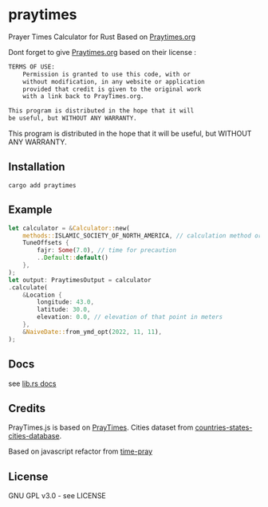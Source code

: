 # praytimes

Prayer Times Calculator for Rust Based on [Praytimes.org](https://praytimes.org)

Dont forget to give [Praytimes.org](https://praytimes.org) based on their license :

```txt
TERMS OF USE:
	Permission is granted to use this code, with or
	without modification, in any website or application
	provided that credit is given to the original work
	with a link back to PrayTimes.org.

This program is distributed in the hope that it will
be useful, but WITHOUT ANY WARRANTY.
```

This program is distributed in the hope that it will
be useful, but WITHOUT ANY WARRANTY.
## Installation

```
cargo add praytimes
```

## Example

```rs
let calculator = &Calculator::new(
    methods::ISLAMIC_SOCIETY_OF_NORTH_AMERICA, // calculation method or parameters
    TuneOffsets {
        fajr: Some(7.0), // time for precaution
        ..Default::default()
    },
);
let output: PraytimesOutput = calculator
.calculate(
    &Location {
        longitude: 43.0,
        latitude: 30.0,
        elevation: 0.0, // elevation of that point in meters
    },
    &NaiveDate::from_ymd_opt(2022, 11, 11),
);
```

## Docs

see [lib.rs docs](https://lib.rs/praytimes)


## Credits

PrayTimes.js is based on [PrayTimes](http://praytimes.org). Cities dataset from
[countries-states-cities-database](https://github.com/dr5hn/countries-states-cities-database).

Based on javascript refactor from [time-pray](https://github.com/BaseMax/TimePrayTS)

## License

GNU GPL v3.0 - see LICENSE
